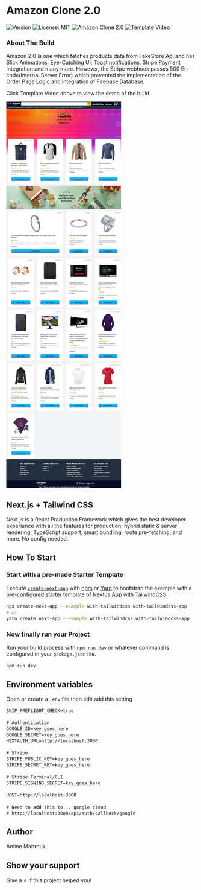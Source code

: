 # Amazon Clone 2.0

<p>
  <img alt="Version" src="https://img.shields.io/badge/version-0.1.0-blue?cacheSeconds=2592000" />
  <img alt="License: MIT" src="https://img.shields.io/badge/License-MIT-yellow" />
  <img alt="Amazon Clone 2.0" src="https://img.shields.io/badge/Amazon-Clone%202.0-blue" />
  <a href="https://clipchamp.com/watch/ix93z97k9Wb?utm_source=embed&utm_medium=embed&utm_campaign=watch">
    <img alt="Template Video" src="https://img.shields.io/badge/Template-Video-brightgreen" />
  </a>
</p>

### About The Build

Amazon 2.0 is one which fetches products data from FakeStore Api and has Slick Animations, Eye-Catching UI, Toast notifications, Stripe Payment Integration and many more. However, the Stripe webhook passes 500 Err code(Internal Server Error) which prevented the implementation of the Order Page Logic and integration of Firebase Database.

<p>
  Click Template Video above to view the demo of the build.
</p>

![Template Screenshot](TemplateScreenshot.png?raw=true "Template Screenshot")

## Next.js + Tailwind CSS

Next.js is a React Production Framework which gives the best developer experience with all the features for production: hybrid static & server rendering, TypeScript support, smart bundling, route pre-fetching, and more. No config needed.

## How To Start

### Start with a pre-made Starter Template

Execute [`create-next-app`](https://github.com/vercel/next.js/tree/canary/packages/create-next-app) with [npm](https://docs.npmjs.com/cli/init) or [Yarn](https://yarnpkg.com/lang/en/docs/cli/create/) to bootstrap the example with a pre-configured starter template of NextJs App with TailwindCSS:

```bash
npx create-next-app --example with-tailwindcss with-tailwindcss-app
# or
yarn create next-app --example with-tailwindcss with-tailwindcss-app
```

### Now finally run your Project

Run your build process with `npm run dev` or whatever command is configured in your `package.json` file.

```bash
npm run dev
```

## Environment variables

Open or create a `.env` file then edit add this setting

```
SKIP_PREFLIGHT_CHECK=true

# Authentication
GOOGLE_ID=key_goes_here
GOOGLE_SECRET=key_goes_here
NEXTAUTH_URL=http://localhost:3000

# Stripe
STRIPE_PUBLIC_KEY=key_goes_here
STRIPE_SECRET_KEY=key_goes_here

# Stripe Terminal/CLI
STRIPE_SIGNING_SECRET=key_goes_here

HOST=http://localhost:3000

# Need to add this to... google cloud
# http://localhost:3000/api/auth/callback/google
```

## Author

Amine Mabrouk

## Show your support

Give a ⭐️ if this project helped you!
